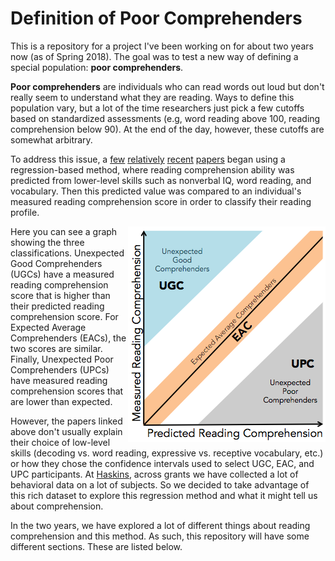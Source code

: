 # Definition of Poor Comprehenders

This is a repository for a project I've been working on for about two years now (as of Spring 2018). The goal was to test a new way of defining a special population: **poor comprehenders**. 

**Poor comprehenders** are individuals who can read words out loud but don't really seem to understand what they are reading. Ways to define this population vary, but a lot of the time researchers just pick a few cutoffs based on standardized assessments (e.g, word reading above 100, reading comprehension below 90). At the end of the day, however, these cutoffs are somewhat arbitrary.

To address this issue, a [few](http://psycnet.apa.org/doiLanding?doi=10.1037%2Fa0023495) [relatively](https://www.ncbi.nlm.nih.gov/pubmed/24306458) [recent](http://www.tandfonline.com/doi/abs/10.1080/10888438.2013.775130) [papers](http://onlinelibrary.wiley.com/doi/10.1111/1467-9817.12108/abstract;jsessionid=044A34EA37801AD042C0CF7B96E1CC20.f04t04) began using a regression-based method, where reading comprehension ability was predicted from lower-level skills such as nonverbal IQ, word reading, and vocabulary. Then this predicted value was compared to an individual's measured reading comprehension score in order to classify their reading profile.

<img align="right" src="./Images/RegMethod.png"> Here you can see a graph showing the three classifications. Unexpected Good Comprehenders (UGCs) have a measured reading comprehension score that is higher than their predicted reading comprehension score. For Expected Average Comprehenders (EACs), the two scores are similar. Finally, Unexpected Poor Comprehenders (UPCs) have measured reading comprehension scores that are lower than expected.

However, the papers linked above don't usually explain their choice of low-level skills (decoding vs. word reading, expressive vs. receptive vocabulary, etc.) or how they chose the confidence intervals used to select UGC, EAC, and UPC participants. At [Haskins](http://haskinslabs.org/), across grants we have collected a lot of behavioral data on a lot of subjects. So we decided to take advantage of this rich dataset to explore this regression method and what it might tell us about comprehension.

In the two years, we have explored a lot of different things about reading comprehension and this method. As such, this repository will have some different sections. These are listed below.